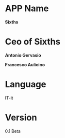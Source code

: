 # APP Name
**Sixths** 
# Ceo of Sixths
**Antonio Gervasio**

**Francesco Aulicino**
# Language
IT-it
# Version
0.1 Beta
